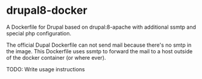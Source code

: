 # drupal8-docker
A Dockerfile for Drupal based on drupal:8-apache with additional ssmtp and special php configuration.

The official Dupal Dockerfile can not send mail because there's no smtp in the image. This 
Dockerfile uses ssmtp to forward the mail to a host outside of the docker container (or where ever).

TODO: Write usage instructions

